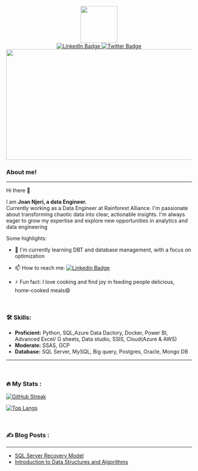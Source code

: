 <div id="header" align="center">
  <img src="https://media.giphy.com/media/M9gbBd9nbDrOTu1Mqx/giphy.gif" width="100"/>
  <div id="badges">
  <a href="https://www.linkedin.com/in/joan-wanjiru-n-287a95180">
    <img src="https://img.shields.io/badge/LinkedIn-blue?style=for-the-badge&logo=linkedin&logoColor=white" alt="LinkedIn Badge"/>
  </a>
  <a href="https://twitter.com/JoanWanjiruN">
    <img src="https://img.shields.io/badge/Twitter-blue?style=for-the-badge&logo=twitter&logoColor=white" alt="Twitter Badge"/>
  </a>
</div>
<img src="https://komarev.com/ghpvc/?username=Joan-Wanjiru-N&style=flat-square&color=blue" alt=""/>
</div>

<div align="center">
  <img src="https://media.giphy.com/media/dWesBcTLavkZuG35MI/giphy.gif" width="600" height="300"/>
</div>


### About me!
---
Hi there 👋
<p>I am <b>Joan Njeri, a data Engineer.</b>
 </br>
Currently working as a Data Engineer at Rainforest Alliance.
I'm passionate about transforming chaotic data into clear, actionable insights. I'm always eager to grow my expertise and explore new opportunities in analytics and data engineering
</p>
Some highlights:

- 🌱 I'm currently learning DBT and database management, with a focus on optimization

- 📫 How to reach me: [![Linkedin Badge](https://img.shields.io/badge/-Joan-blue?style=flat&logo=Linkedin&logoColor=white)](https://www.linkedin.com/in/joan-wanjiru-n-287a95180/)

- ⚡ Fun fact: I love cooking and find joy in feeding people delicious, home-cooked meals😄

</br>

### :hammer_and_wrench: Skills:
- **Proficient:** Python, SQL,Azure Data Dactory, Docker, Power BI, Advanced Excel/ G sheets, Data studio, SSIS, Cloud(Azure & AWS)
- **Moderate:** SSAS, GCP
- **Database:** SQL Server, MySQL, Big query, Postgres, Oracle, Mongo DB

---
<div>
 
</div>

</br>

### :fire: My Stats :
[![GitHub Streak](http://github-readme-streak-stats.herokuapp.com?user=joan-wanjiru-n&theme=dark&background=000000)](https://git.io/streak-stats)

[![Top Langs](https://github-readme-stats.vercel.app/api/top-langs/?username=joan-wanjiru-n&layout=compact&theme=vision-friendly-dark)](https://github.com/anuraghazra/github-readme-stats)

</br>

### :writing_hand: Blog Posts :
---

- [SQL Server Recovery Model](https://dev.to/joanwanjiru/sql-server-recovery-model-43ca)
- [Introduction to Data Structures and Algorithms](https://dev.to/joanwanjiru/data-structures-101-introduction-to-data-structures-and-algorithms-2lhd)
